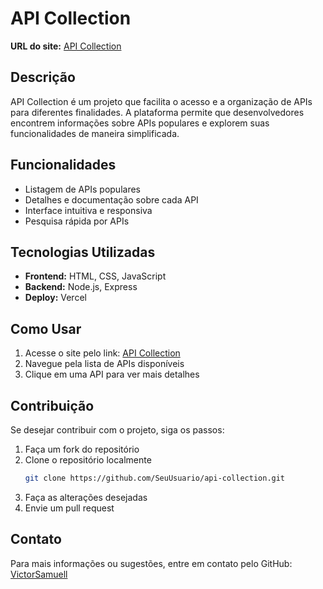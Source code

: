 # API Collection

**URL do site:** [API Collection](https://api-collection-vss.vercel.app)

## Descrição
API Collection é um projeto que facilita o acesso e a organização de APIs para diferentes finalidades. A plataforma permite que desenvolvedores encontrem informações sobre APIs populares e explorem suas funcionalidades de maneira simplificada.

## Funcionalidades
- Listagem de APIs populares
- Detalhes e documentação sobre cada API
- Interface intuitiva e responsiva
- Pesquisa rápida por APIs

## Tecnologias Utilizadas
- **Frontend:** HTML, CSS, JavaScript
- **Backend:** Node.js, Express
- **Deploy:** Vercel

## Como Usar
1. Acesse o site pelo link: [API Collection](https://api-collection-vss.vercel.app)
2. Navegue pela lista de APIs disponíveis
3. Clique em uma API para ver mais detalhes

## Contribuição
Se desejar contribuir com o projeto, siga os passos:
1. Faça um fork do repositório
2. Clone o repositório localmente
   ```sh
   git clone https://github.com/SeuUsuario/api-collection.git
   ```
3. Faça as alterações desejadas
4. Envie um pull request

## Contato
Para mais informações ou sugestões, entre em contato pelo GitHub: [VictorSamuell](https://github.com/VictorSamuell)


